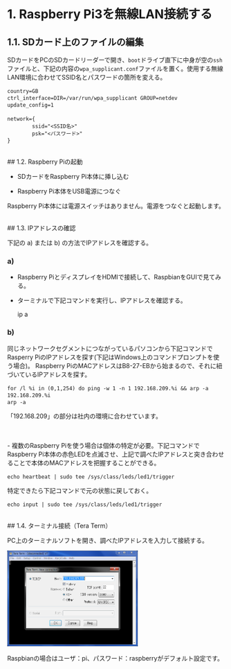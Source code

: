 # 1. Raspberry Pi3を無線LAN接続する

## 1.1. SDカード上のファイルの編集
SDカードをPCのSDカードリーダーで開き、`boot`ドライブ直下に中身が空の`ssh`ファイルと、下記の内容の`wpa_supplicant.conf`ファイルを置く。使用する無線LAN環境に合わせてSSID名とパスワードの箇所を変える。


    country=GB
    ctrl_interface=DIR=/var/run/wpa_supplicant GROUP=netdev
    update_config=1

    network={
            ssid="<SSID名>"
            psk="<パスワード>"
    }


<br>
## 1.2. Raspberry Piの起動

- SDカードをRaspberry Pi本体に挿し込む

- Raspberry Pi本体をUSB電源につなぐ

Raspberry Pi本体には電源スイッチはありません。電源をつなぐと起動します。

<br>
## 1.3. IPアドレスの確認

下記の a) または b) の方法でIPアドレスを確認する。

### a)

- Raspberry PiとディスプレイをHDMIで接続して、RaspbianをGUIで見てみる。

- ターミナルで下記コマンドを実行し、IPアドレスを確認する。


    ip a



### b)

同じネットワークセグメントにつながっているパソコンから下記コマンドでRasperry PiのIPアドレスを探す(下記はWindows上のコマンドプロンプトを使う場合)。 Raspberry PiのMACアドレスはB8-27-EBから始まるので、それに紐づいているIPアドレスを探す。

    for /l %i in (0,1,254) do ping -w 1 -n 1 192.168.209.%i && arp -a 192.168.209.%i   
    arp -a


「192.168.209」の部分は社内の環境に合わせています。

<br>
<br>
- 複数のRaspberry Piを使う場合は個体の特定が必要。下記コマンドでRaspberry Pi本体の赤色LEDを点滅させ、上記で調べたIPアドレスと突き合わせることで本体のMACアドレスを把握することができる。


    echo heartbeat | sudo tee /sys/class/leds/led1/trigger


特定できたら下記コマンドで元の状態に戻しておく。


    echo input | sudo tee /sys/class/leds/led1/trigger



<br>
## 1.4. ターミナル接続（Tera Term）

PC上のターミナルソフトを開き、調べたIPアドレスを入力して接続する。

<img src="image/TeraTerm_IP.PNG" width="60%">


Raspbianの場合はユーザ：pi、パスワード：raspberryがデフォルト設定です。



<br>

